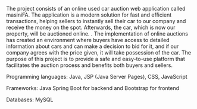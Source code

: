 The project consists of an online used car auction web application called masiniFA. The application is a modern solution for fast and efficient transactions, helping sellers to instantly sell their car to our company and receive the money on the spot. Afterwards, the car, which is now our property, will be auctioned online. . The implementation of online auctions has created an environment where buyers have access to detailed information about cars and can make a decision to bid for it, and if our company agrees with the price given, it will take possession of the car. The purpose of this project is to provide a safe and easy-to-use platform that facilitates the auction process and benefits both buyers and sellers. 

Programming languages: Java, JSP (Java Server Pages), CSS, JavaScript

Frameworks: Java Spring Boot for backend and Bootstrap for frontend

Databases: MySQL
